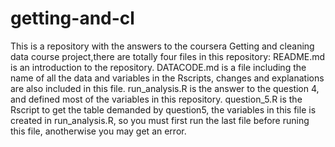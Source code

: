 # getting-and-cl
This is a repository with the answers to the coursera Getting and cleaning data course project,there are totally four files in this repository:
README.md is an introduction to the repository.
DATACODE.md is a file including the name of all the data and variables in the Rscripts, changes and explanations are also included in this file.
run_analysis.R is the answer to the question 4, and defined most of the variables in this repository.
question_5.R is the Rscript to get the table demanded by question5, the variables in this file is created in run_analysis.R, so you must first run the last file before runing this file, anotherwise you may get an error.
